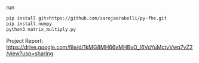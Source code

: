 run 
```bash
pip install git+https://github.com/sarojaerabelli/py-fhe.git
pip install numpy
python3 matrix_multiply.py
```

Project Report: https://drive.google.com/file/d/1kMG8MH66vMHBvO_I6VoYuMctvVwq7vZ2/view?usp=sharing
